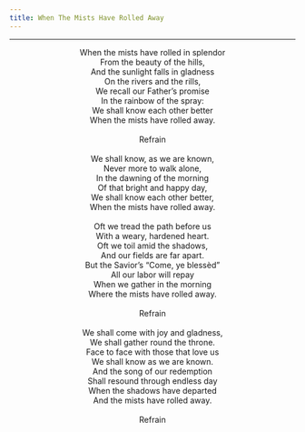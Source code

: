 ```yaml
---
title: When The Mists Have Rolled Away
---
```


---
<center>
When the mists have rolled in splendor<br/>
From the beauty of the hills,<br/>
And the sunlight falls in gladness<br/>
On the rivers and the rills,<br/>
We recall our Father’s promise<br/>
In the rainbow of the spray:<br/>
We shall know each other better<br/>
When the mists have rolled away.<br/>
<br/>
Refrain<br/>
<br/>
We shall know, as we are known,<br/>
Never more to walk alone,<br/>
In the dawning of the morning<br/>
Of that bright and happy day,<br/>
We shall know each other better,<br/>
When the mists have rolled away.<br/>
<br/>
Oft we tread the path before us<br/>
With a weary, hardened heart.<br/>
Oft we toil amid the shadows,<br/>
And our fields are far apart.<br/>
But the Savior’s “Come, ye blessèd”<br/>
All our labor will repay<br/>
When we gather in the morning<br/>
Where the mists have rolled away.<br/>
<br/>
Refrain<br/>
<br/>
We shall come with joy and gladness,<br/>
We shall gather round the throne.<br/>
Face to face with those that love us<br/>
We shall know as we are known.<br/>
And the song of our redemption<br/>
Shall resound through endless day<br/>
When the shadows have departed<br/>
And the mists have rolled away.<br/>
<br/>
Refrain
</center>